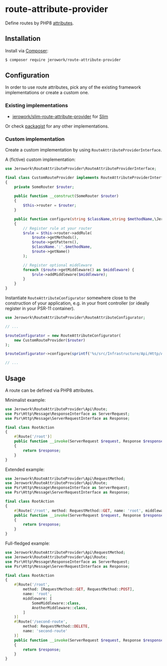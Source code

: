 # route-attribute-provider
Define routes by PHP8 [attributes]((https://stitcher.io/blog/attributes-in-php-8)).

## Installation
Install via [Composer](https://getcomposer.org):
```bash
$ composer require jerowork/route-attribute-provider
```

## Configuration
In order to use route attributes, pick any of the existing framework implementations or create a custom one.

### Existing implementations
- [jerowork/slim-route-attribute-provider](https://github.com/jerowork/slim-route-attribute-provider) for [Slim](https://www.slimframework.com)

Or check [packagist](https://packagist.org/providers/psr/container-implementation) for any other implementations.

### Custom implementation
Create a custom implementation by using `RouteAttributeProviderInterface`.

A (fictive) custom implementation:
```php
use Jerowork\RouteAttributeProvider\RouteAttributeProviderInterface;

final class CustomRouteProvider implements RouteAttributeProviderInterface
{
    private SomeRouter $router;
    
    public function __construct(SomeRouter $router)
    {
        $this->router = $router;
    }

    public function configure(string $className,string $methodName,\Jerowork\RouteAttributeProvider\Api\Route $route) : void
    {
        // Register rule at your router
        $rule = $this->router->addRule(
            $route->getMethods(),
            $route->getPattern(),
            $className.':'.$methodName,
            $route->getName()
        );

        // Register optional middleware
        foreach ($route->getMiddleware() as $middleware) {
            $rule->addMiddleware($middleware);
        }
    }
}
```

Instantiate `RouteAttributeConfigurator` somewhere close to the construction of your application,
e.g. in your front controller (or ideally register in your PSR-11 container).

```php
use Jerowork\RouteAttributeProvider\RouteAttributeConfigurator;

// ...

$routeConfigurator = new RouteAttributeConfigurator(
    new CustomRouteProvider($router)
);

$routeConfigurator->configure(sprintf('%s/src/Infrastructure/Api/Http/Action', __DIR__));

// ...
```

## Usage
A route can be defined via PHP8 attributes.

Minimalist example:

```php
use Jerowork\RouteAttributeProvider\Api\Route;
use Psr\Http\Message\ResponseInterface as ServerRequest;
use Psr\Http\Message\ServerRequestInterface as Response;

final class RootAction
{
    #[Route('/root')]
    public function __invoke(ServerRequest $request, Response $response) : Response
    {
        return $response;
    }
}
```

Extended example:

```php
use Jerowork\RouteAttributeProvider\Api\RequestMethod;
use Jerowork\RouteAttributeProvider\Api\Route;
use Psr\Http\Message\ResponseInterface as ServerRequest;
use Psr\Http\Message\ServerRequestInterface as Response;

final class RootAction
{
    #[Route('/root', method: RequestMethod::GET, name: 'root', middleware: SomeMiddleware::class)]
    public function __invoke(ServerRequest $request, Response $response) : Response
    {
        return $response;
    }
}
```

Full-fledged example:

```php
use Jerowork\RouteAttributeProvider\Api\RequestMethod;
use Jerowork\RouteAttributeProvider\Api\Route;
use Psr\Http\Message\ResponseInterface as ServerRequest;
use Psr\Http\Message\ServerRequestInterface as Response;

final class RootAction
{
    #[Route('/root',
        method: [RequestMethod::GET, RequestMethod::POST],
        name: 'root',
        middleware: [
            SomeMiddleware::class,
            AnotherMiddleware::class,
        ]
    )]
    #[Route('/second-route',
        method: RequestMethod::DELETE,
        name: 'second-route'
    )]
    public function __invoke(ServerRequest $request, Response $response) : Response
    {
        return $response;
    }
}
```
